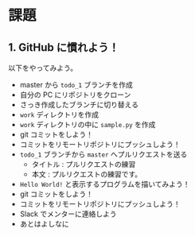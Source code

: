 # 課題

## 1. GitHub に慣れよう！

以下をやってみよう。

- master から `todo_1` ブランチを作成
- 自分の PC にリポジトリをクローン
- さっき作成したブランチに切り替える
- `work` ディレクトリを作成
- `work` ディレクトリの中に `sample.py` を作成
- git コミットをしよう！
- コミットをリモートリポジトリにプッシュしよう！
- `todo_1` ブランチから `master` へプルリクエストを送る
  - タイトル : プルリクエストの練習
  - 本文 : プルリクエストの練習です。
- `Hello World!` と表示するプログラムを描いてみよう！
- git コミットをしよう！
- コミットをリモートリポジトリにプッシュしよう！
- Slack でメンターに連絡しよう
- あとはよしなに
